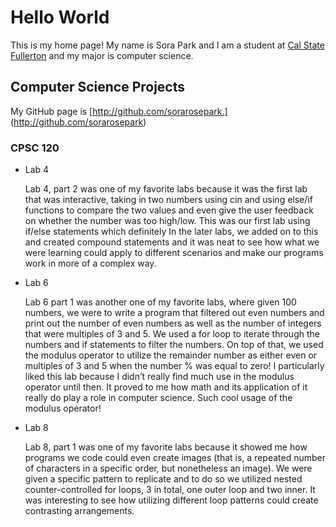 # Hello World

This is my home page! My name is Sora Park and I am a student at [Cal State Fullerton](http://www.fullerton.edu/) and my major is computer science.

## Computer Science Projects

My GitHub page is [http://github.com/sorarosepark.] (http://github.com/sorarosepark)

### CPSC 120

* Lab 4

    Lab 4, part 2 was one of my favorite labs because it was the first lab that was interactive, taking in two numbers using cin and using else/if functions to compare the two values and even give the user feedback on whether the number was too high/low. This was our first lab using if/else statements which definitely In the later labs, we added on to this and created compound statements and it was neat to see how what we were learning could apply to different scenarios and make our programs work in more of a complex way. 


* Lab 6

    Lab 6 part 1 was another one of my favorite labs, where given 100 numbers, we were to write a program that filtered out even numbers and print out the number of even numbers as well as the number of integers that were multiples of 3 and 5. We used a for loop to iterate through the numbers and if statements to filter the numbers. On top of that, we used the modulus operator to utilize the remainder number as either even or multiples of 3 and 5 when the number % was equal to zero! I particularly liked this lab because I didn’t really find much use in the modulus operator until then. It proved to me how math and its application of it really do play a role in computer science. Such cool usage of the modulus operator! 


* Lab 8

    Lab 8, part 1 was one of my favorite labs because it showed me how programs we code could even create images (that is, a repeated number of characters in a specific order, but nonetheless an image). We were given a specific pattern to replicate and to do so we utilized nested counter-controlled for loops, 3 in total, one outer loop and two inner. It was interesting to see how utilizing different loop patterns could create contrasting arrangements.
